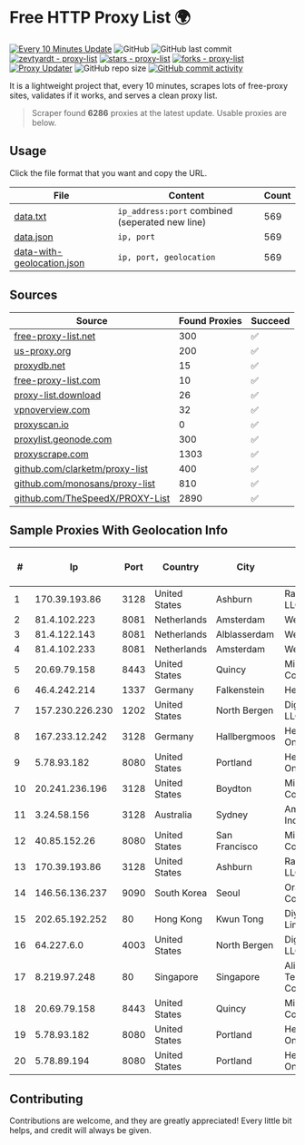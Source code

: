 
# Free HTTP Proxy List 🌍

[![Every 10 Minutes Update](https://github.com/mertguvencli/http-proxy-list/actions/workflows/main.yml/badge.svg?branch=main)](https://github.com/mertguvencli/http-proxy-list/actions/workflows/main.yml)
![GitHub](https://img.shields.io/github/license/mertguvencli/http-proxy-list)
![GitHub last commit](https://img.shields.io/github/last-commit/mertguvencli/http-proxy-list)
[![zevtyardt - proxy-list](https://img.shields.io/static/v1?label=zevtyardt&message=proxy-list&color=blue&logo=github)](https://github.com/zevtyardt/proxy-list "Go to GitHub repo")
[![stars - proxy-list](https://img.shields.io/github/stars/zevtyardt/proxy-list?style=social)](https://github.com/zevtyardt/proxy-list)
[![forks - proxy-list](https://img.shields.io/github/forks/zevtyardt/proxy-list?style=social)](https://github.com/zevtyardt/proxy-list)
[![Proxy Updater](https://github.com/zevtyardt/proxy-list/workflows/Proxy%20Updater/badge.svg)](https://github.com/zevtyardt/proxy-list/actions?query=workflow:"Proxy+Updater")
![GitHub repo size](https://img.shields.io/github/repo-size/zevtyardt/proxy-list)
[![GitHub commit activity](https://img.shields.io/github/commit-activity/m/zevtyardt/proxy-list?logo=commits)](https://github.com/zevtyardt/proxy-list/commits/main)

It is a lightweight project that, every 10 minutes, scrapes lots of free-proxy sites, validates if it works, and serves a clean proxy list.

> Scraper found **6286** proxies at the latest update. Usable proxies are below.

## Usage

Click the file format that you want and copy the URL.

|File|Content|Count|
|----|-------|-----|
|[data.txt](https://raw.githubusercontent.com/mertguvencli/http-proxy-list/main/proxy-list/data.txt)|`ip_address:port` combined (seperated new line)|569|
|[data.json](https://raw.githubusercontent.com/mertguvencli/http-proxy-list/main/proxy-list/data.json)|`ip, port`|569|
|[data-with-geolocation.json](https://raw.githubusercontent.com/mertguvencli/http-proxy-list/main/proxy-list/data-with-geolocation.json)|`ip, port, geolocation`|569|

## Sources

|Source|Found Proxies|Succeed|
|------|-------------|-------|
|[free-proxy-list.net](https://free-proxy-list.net)|300|✅|
|[us-proxy.org](https://www.us-proxy.org)|200|✅|
|[proxydb.net](http://proxydb.net)|15|✅|
|[free-proxy-list.com](https://free-proxy-list.com/?page=&port=&type%5B%5D=http&type%5B%5D=https&up_time=0&search=Search)|10|✅|
|[proxy-list.download](https://www.proxy-list.download/HTTP)|26|✅|
|[vpnoverview.com](https://vpnoverview.com/privacy/anonymous-browsing/free-proxy-servers)|32|✅|
|[proxyscan.io](https://www.proxyscan.io)|0|✅|
|[proxylist.geonode.com](https://proxylist.geonode.com/api/proxy-list?limit=300&page=1&sort_by=lastChecked&sort_type=desc&protocols=http,https)|300|✅|
|[proxyscrape.com](https://api.proxyscrape.com/v2/?request=displayproxies&protocol=http&timeout=10000&country=all&ssl=all&anonymity=all)|1303|✅|
|[github.com/clarketm/proxy-list](https://raw.githubusercontent.com/clarketm/proxy-list/master/proxy-list-raw.txt)|400|✅|
|[github.com/monosans/proxy-list](https://raw.githubusercontent.com/monosans/proxy-list/main/proxies/http.txt)|810|✅|
|[github.com/TheSpeedX/PROXY-List](https://raw.githubusercontent.com/TheSpeedX/PROXY-List/master/http.txt)|2890|✅|


## Sample Proxies With Geolocation Info

|#|Ip|Port|Country|City|Internet Service Provider|
|-|--|----|-------|----|-------------------------|
|1|170.39.193.86|3128|United States|Ashburn|Rackdog, LLC|
|2|81.4.102.223|8081|Netherlands|Amsterdam|WeservIT|
|3|81.4.122.143|8081|Netherlands|Alblasserdam|WeservIT|
|4|81.4.102.233|8081|Netherlands|Amsterdam|WeservIT|
|5|20.69.79.158|8443|United States|Quincy|Microsoft Corporation|
|6|46.4.242.214|1337|Germany|Falkenstein|Hetzner|
|7|157.230.226.230|1202|United States|North Bergen|DigitalOcean, LLC|
|8|167.233.12.242|3128|Germany|Hallbergmoos|Hetzner Online GmbH|
|9|5.78.93.182|8080|United States|Portland|Hetzner Online GmbH|
|10|20.241.236.196|3128|United States|Boydton|Microsoft Corporation|
|11|3.24.58.156|3128|Australia|Sydney|Amazon.com, Inc.|
|12|40.85.152.26|8080|United States|San Francisco|Microsoft Corporation|
|13|170.39.193.86|3128|United States|Ashburn|Rackdog, LLC|
|14|146.56.136.237|9090|South Korea|Seoul|Oracle Corporation|
|15|202.65.192.252|80|Hong Kong|Kwun Tong|Diyixian.com Limited|
|16|64.227.6.0|4003|United States|North Bergen|DigitalOcean, LLC|
|17|8.219.97.248|80|Singapore|Singapore|Alibaba (US) Technology Co., Ltd.|
|18|20.69.79.158|8443|United States|Quincy|Microsoft Corporation|
|19|5.78.93.182|8080|United States|Portland|Hetzner Online GmbH|
|20|5.78.89.194|8080|United States|Portland|Hetzner Online GmbH|



## Contributing

Contributions are welcome, and they are greatly appreciated! Every
little bit helps, and credit will always be given.

